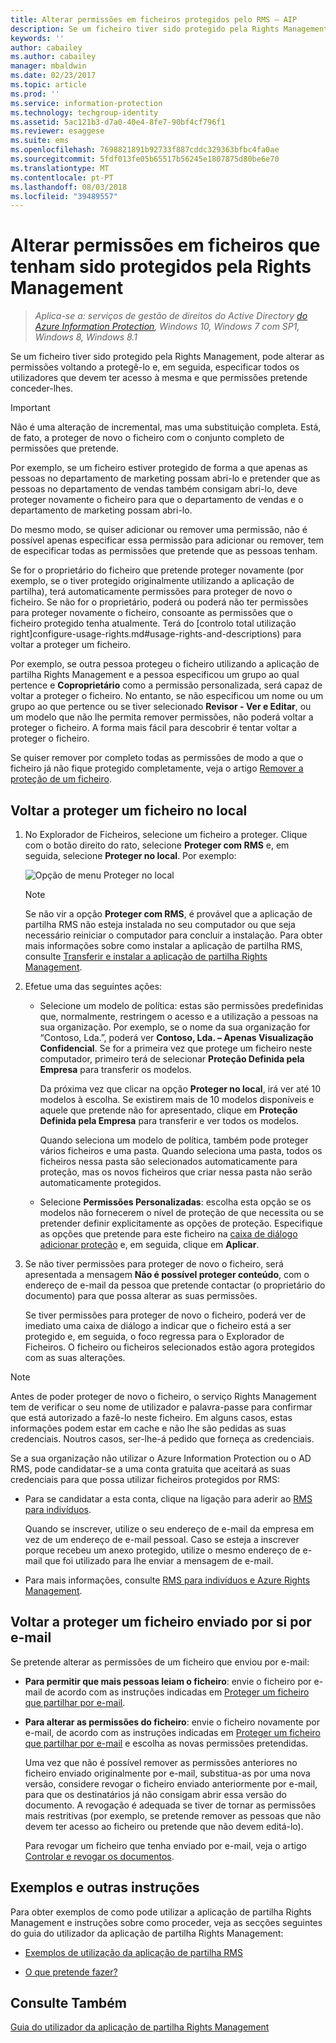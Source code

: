```yaml
---
title: Alterar permissões em ficheiros protegidos pelo RMS – AIP
description: Se um ficheiro tiver sido protegido pela Rights Management, pode alterar as permissões voltando a protegê-lo e, em seguida, especificar todos os utilizadores que devem ter acesso à mesma e que permissões pretende conceder-lhes.
keywords: ''
author: cabailey
ms.author: cabailey
manager: mbaldwin
ms.date: 02/23/2017
ms.topic: article
ms.prod: ''
ms.service: information-protection
ms.technology: techgroup-identity
ms.assetid: 5ac121b3-d7a0-40e4-8fe7-90bf4cf796f1
ms.reviewer: esaggese
ms.suite: ems
ms.openlocfilehash: 7698821891b92733f887cddc329363bfbc4fa0ae
ms.sourcegitcommit: 5fdf013fe05b65517b56245e1807875d80be6e70
ms.translationtype: MT
ms.contentlocale: pt-PT
ms.lasthandoff: 08/03/2018
ms.locfileid: "39489557"
---
```

# <a name="change-permissions-on-files-that-have-been-protected-by-rights-management"></a>Alterar permissões em ficheiros que tenham sido protegidos pela Rights Management

>*Aplica-se a: serviços de gestão de direitos do Active Directory [do Azure Information Protection](https://azure.microsoft.com/pricing/details/information-protection), Windows 10, Windows 7 com SP1, Windows 8, Windows 8.1*

Se um ficheiro tiver sido protegido pela Rights Management, pode alterar as permissões voltando a protegê-lo e, em seguida, especificar todos os utilizadores que devem ter acesso à mesma e que permissões pretende conceder-lhes.

> [!IMPORTANT]
> Não é uma alteração de incremental, mas uma substituição completa. Está, de fato, a proteger de novo o ficheiro com o conjunto completo de permissões que pretende.
> 
>  Por exemplo, se um ficheiro estiver protegido de forma a que apenas as pessoas no departamento de marketing possam abri-lo e pretender que as pessoas no departamento de vendas também consigam abri-lo, deve proteger novamente o ficheiro para que o departamento de vendas e o departamento de marketing possam abri-lo.
>
> Do mesmo modo, se quiser adicionar ou remover uma permissão, não é possível apenas especificar essa permissão para adicionar ou remover, tem de especificar todas as permissões que pretende que as pessoas tenham.

Se for o proprietário do ficheiro que pretende proteger novamente (por exemplo, se o tiver protegido originalmente utilizando a aplicação de partilha), terá automaticamente permissões para proteger de novo o ficheiro. Se não for o proprietário, poderá ou poderá não ter permissões para proteger novamente o ficheiro, consoante as permissões que o ficheiro protegido tenha atualmente. Terá do [controlo total utilização right]configure-usage-rights.md#usage-rights-and-descriptions) para voltar a proteger um ficheiro.

Por exemplo, se outra pessoa protegeu o ficheiro utilizando a aplicação de partilha Rights Management e a pessoa especificou um grupo ao qual pertence e **Coproprietário** como a permissão personalizada, será capaz de voltar a proteger o ficheiro. No entanto, se não especificou um nome ou um grupo ao que pertence ou se tiver selecionado **Revisor - Ver e Editar**, ou um modelo que não lhe permita remover permissões, não poderá voltar a proteger o ficheiro. A forma mais fácil para descobrir é tentar voltar a proteger o ficheiro.

Se quiser remover por completo todas as permissões de modo a que o ficheiro já não fique protegido completamente, veja o artigo [Remover a proteção de um ficheiro](sharing-app-remove-protection.md).

## <a name="to-re-protect-a-file-in-place"></a>Voltar a proteger um ficheiro no local

1.  No Explorador de Ficheiros, selecione um ficheiro a proteger. Clique com o botão direito do rato, selecione **Proteger com RMS** e, em seguida, selecione **Proteger no local**. Por exemplo:

    ![Opção de menu Proteger no local](../media/ADRMS_MSRMSApp_SP_CompanyDefined.png)

    > [!NOTE]
    > Se não vir a opção **Proteger com RMS**, é provável que a aplicação de partilha RMS não esteja instalada no seu computador ou que seja necessário reiniciar o computador para concluir a instalação. Para obter mais informações sobre como instalar a aplicação de partilha RMS, consulte [Transferir e instalar a aplicação de partilha Rights Management](install-sharing-app.md).

2.  Efetue uma das seguintes ações:

    -   Selecione um modelo de política: estas são permissões predefinidas que, normalmente, restringem o acesso e a utilização a pessoas na sua organização. Por exemplo, se o nome da sua organização for “Contoso, Lda.”, poderá ver **Contoso, Lda. – Apenas Visualização Confidencial**. Se for a primeira vez que protege um ficheiro neste computador, primeiro terá de selecionar **Proteção Definida pela Empresa** para transferir os modelos.

        Da próxima vez que clicar na opção **Proteger no local**, irá ver até 10 modelos à escolha. Se existirem mais de 10 modelos disponíveis e aquele que pretende não for apresentado, clique em **Proteção Definida pela Empresa** para transferir e ver todos os modelos.

        Quando seleciona um modelo de política, também pode proteger vários ficheiros e uma pasta. Quando seleciona uma pasta, todos os ficheiros nessa pasta são selecionados automaticamente para proteção, mas os novos ficheiros que criar nessa pasta não serão automaticamente protegidos.

    -   Selecione **Permissões Personalizadas**: escolha esta opção se os modelos não fornecerem o nível de proteção de que necessita ou se pretender definir explicitamente as opções de proteção. Especifique as opções que pretende para este ficheiro na [caixa de diálogo adicionar proteção](sharing-app-dialog-box.md) e, em seguida, clique em **Aplicar**.

3. Se não tiver permissões para proteger de novo o ficheiro, será apresentada a mensagem **Não é possível proteger conteúdo**, com o endereço de e-mail da pessoa que pretende contactar (o proprietário do documento) para que possa alterar as suas permissões.

    Se tiver permissões para proteger de novo o ficheiro, poderá ver de imediato uma caixa de diálogo a indicar que o ficheiro está a ser protegido e, em seguida, o foco regressa para o Explorador de Ficheiros. O ficheiro ou ficheiros selecionados estão agora protegidos com as suas alterações. 

> [!NOTE]
> Antes de poder proteger de novo o ficheiro, o serviço Rights Management tem de verificar o seu nome de utilizador e palavra-passe para confirmar que está autorizado a fazê-lo neste ficheiro. Em alguns casos, estas informações podem estar em cache e não lhe são pedidas as suas credenciais. Noutros casos, ser-lhe-á pedido que forneça as credenciais.
>
> Se a sua organização não utilizar o Azure Information Protection ou o AD RMS, pode candidatar-se a uma conta gratuita que aceitará as suas credenciais para que possa utilizar ficheiros protegidos por RMS:
>
> -   Para se candidatar a esta conta, clique na ligação para aderir ao [RMS para indivíduos](http://go.microsoft.com/fwlink/?LinkId=309469).
>
>     Quando se inscrever, utilize o seu endereço de e-mail da empresa em vez de um endereço de e-mail pessoal. Caso se esteja a inscrever porque recebeu um anexo protegido, utilize o mesmo endereço de e-mail que foi utilizado para lhe enviar a mensagem de e-mail.
> -   Para mais informações, consulte [RMS para indivíduos e Azure Rights Management](../rms-for-individuals.md).

## <a name="to-re-protect-a-file-that-you-have-emailed"></a>Voltar a proteger um ficheiro enviado por si por e-mail

Se pretende alterar as permissões de um ficheiro que enviou por e-mail:

- **Para permitir que mais pessoas leiam o ficheiro**: envie o ficheiro por e-mail de acordo com as instruções indicadas em [Proteger um ficheiro que partilhar por e-mail](sharing-app-protect-by-email.md).

- **Para alterar as permissões do ficheiro**: envie o ficheiro novamente por e-mail, de acordo com as instruções indicadas em [Proteger um ficheiro que partilhar por e-mail](sharing-app-protect-by-email.md) e escolha as novas permissões pretendidas. 

    Uma vez que não é possível remover as permissões anteriores no ficheiro enviado originalmente por e-mail, substitua-as por uma nova versão, considere revogar o ficheiro enviado anteriormente por e-mail, para que os destinatários já não consigam abrir essa versão do documento. A revogação é adequada se tiver de tornar as permissões mais restritivas (por exemplo, se pretende remover as pessoas que não devem ter acesso ao ficheiro ou pretende que não devem editá-lo).

    Para revogar um ficheiro que tenha enviado por e-mail, veja o artigo [Controlar e revogar os documentos](sharing-app-track-revoke.md).


## <a name="examples-and-other-instructions"></a>Exemplos e outras instruções
Para obter exemplos de como pode utilizar a aplicação de partilha Rights Management e instruções sobre como proceder, veja as secções seguintes do guia do utilizador da aplicação de partilha Rights Management:

-   [Exemplos de utilização da aplicação de partilha RMS](sharing-app-user-guide.md#examples-for-using-the-rms-sharing-application)

-   [O que pretende fazer?](sharing-app-user-guide.md#what-do-you-want-to-do)

## <a name="see-also"></a>Consulte Também
[Guia do utilizador da aplicação de partilha Rights Management](sharing-app-user-guide.md)
